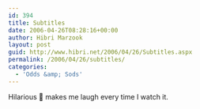 ```yaml
---
id: 394
title: Subtitles
date: 2006-04-26T08:28:16+00:00
author: Hibri Marzook
layout: post
guid: http://www.hibri.net/2006/04/26/Subtitles.aspx
permalink: /2006/04/26/subtitles/
categories:
  - 'Odds &amp; Sods'
---
```

Hilarious 🙂 makes me laugh every time I watch it.